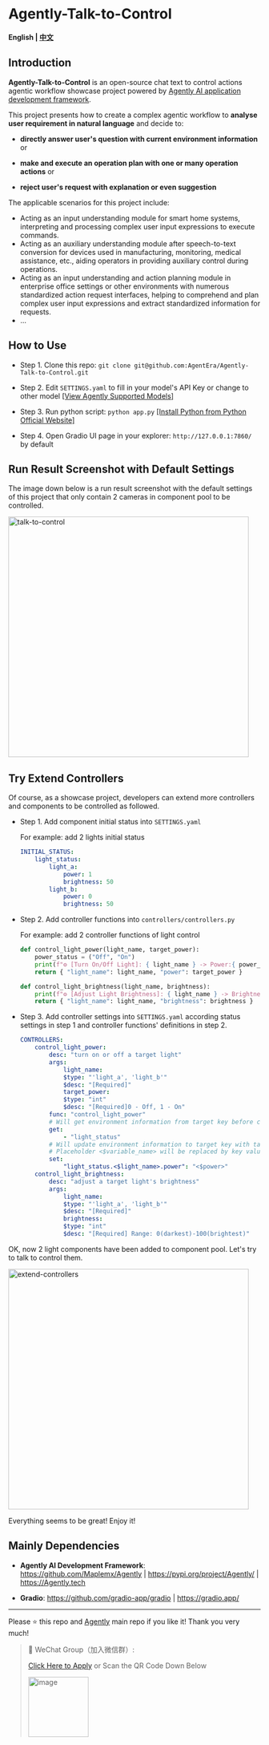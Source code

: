 # Agently-Talk-to-Control

**English | [中文](./README_CN.md)**

## Introduction

**Agently-Talk-to-Control** is an open-source chat text to control actions agentic workflow showcase project powered by [Agently AI application development framework](https://github.com/Maplemx/Agently).

This project presents how to create a complex agentic workflow to **analyse user requirement in natural language** and decide to:

- **directly answer user's question with current environment information** or


- **make and execute an operation plan with one or many operation actions** or

- **reject user's request with explanation or even suggestion**

The applicable scenarios for this project include:

- Acting as an input understanding module for smart home systems, interpreting and processing complex user input expressions to execute commands.
- Acting as an auxiliary understanding module after speech-to-text conversion for devices used in manufacturing, monitoring, medical assistance, etc., aiding operators in providing auxiliary control during operations.
- Acting as an input understanding and action planning module in enterprise office settings or other environments with numerous standardized action request interfaces, helping to comprehend and plan complex user input expressions and extract standardized information for requests.
- ...

## How to Use

- Step 1. Clone this repo: `git clone git@github.com:AgentEra/Agently-Talk-to-Control.git`

- Step 2. Edit `SETTINGS.yaml` to fill in your model's API Key or change to other model [[View Agently Supported Models]](https://agently.tech/guides/model_settings/index.html)

- Step 3. Run python script: `python app.py` [[Install Python from Python Official Website]](https://www.python.org/)

- Step 4. Open Gradio UI page in your explorer: `http://127.0.0.1:7860/` by default

## Run Result Screenshot with Default Settings

The image down below is a run result screenshot with the default settings of this project that only contain 2 cameras in component pool to be controlled. 

<img width="480" alt="talk-to-control" src="https://github.com/user-attachments/assets/f6a09285-0620-4918-a577-d628c0bf4102" />

## Try Extend Controllers

Of course, as a showcase project, developers can extend more controllers and components to be controlled as followed.

- Step 1. Add component initial status into `SETTINGS.yaml`

    For example: add 2 lights initial status

    ```yaml
    INITIAL_STATUS:
        light_status:
            light_a:
                power: 1
                brightness: 50
            light_b:
                power: 0
                brightness: 50
    ```

- Step 2. Add controller functions into `controllers/controllers.py`

    For example: add 2 controller functions of light control

    ```python
    def control_light_power(light_name, target_power):
        power_status = ("Off", "On")
        print(f"⚙️ [Turn On/Off Light]: { light_name } -> Power:{ power_status[target_power] }")
        return { "light_name": light_name, "power": target_power }

    def control_light_brightness(light_name, brightness):
        print(f"⚙️ [Adjust Light Brightness]: { light_name } -> Brightness:{ brightness }")
        return { "light_name": light_name, "brightness": brightness }
    ```

- Step 3. Add controller settings into `SETTINGS.yaml` according status settings in step 1 and controller functions' definitions in step 2.

    ```yaml
    CONTROLLERS:
        control_light_power:
            desc: "turn on or off a target light"
            args:
                light_name:
                $type: "'light_a', 'light_b'"
                $desc: "[Required]"
                target_power:
                $type: "int"
                $desc: "[Required]0 - Off, 1 - On"
            func: "control_light_power"
            # Will get environment information from target key before calling operation
            get:
                - "light_status"
            # Will update environment information to target key with target value
            # Placeholder <$variable_name> will be replaced by key values in controller function's return dict
            set:
                "light_status.<$light_name>.power": "<$power>"
        control_light_brightness:
            desc: "adjust a target light's brightness"
            args:
                light_name:
                $type: "'light_a', 'light_b'"
                $desc: "[Required]"
                brightness:
                $type: "int"
                $desc: "[Required] Range: 0(darkest)-100(brightest)"
    ```

OK, now 2 light components have been added to component pool. Let's try to talk to control them.

<img width="480" alt="extend-controllers" src="https://github.com/user-attachments/assets/45c0532d-edea-4ec1-9bad-6028c77f8d48">

Everything seems to be great! Enjoy it!

## Mainly Dependencies

- **Agently AI Development Framework**: https://github.com/Maplemx/Agently | https://pypi.org/project/Agently/ | https://Agently.tech

- **Gradio**: https://github.com/gradio-app/gradio | https://gradio.app/

---

Please ⭐️ this repo and [Agently](https://github.com/Maplemx/Agently) main repo if you like it! Thank you very much!

> 💬 WeChat Group（加入微信群）:
>
>  [Click Here to Apply](https://doc.weixin.qq.com/forms/AIoA8gcHAFMAScAhgZQABIlW6tV3l7QQf) or Scan the QR Code Down Below
>
> <img width="120" alt="image" src="https://github.com/Maplemx/Agently/assets/4413155/7f4bc9bf-a125-4a1e-a0a4-0170b718c1a6">
